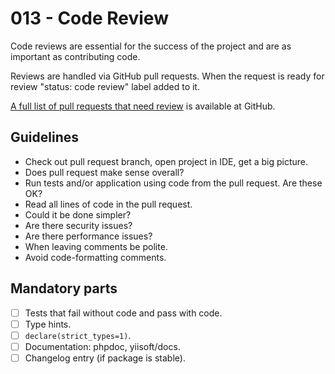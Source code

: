# 013 - Code Review

Code reviews are essential for the success of the project and are as important as contributing code.

Reviews are handled via GitHub pull requests. When the request is ready for review "status: code review" label
added to it.

[A full list of pull requests that need review](https://github.com/search?q=org%3Ayiisoft+label%3A"status%3Acode+review"&state=open&type=Issues)
is available at GitHub.

## Guidelines

- Check out pull request branch, open project in IDE, get a big picture.
- Does pull request make sense overall?
- Run tests and/or application using code from the pull request. Are these OK? 
- Read all lines of code in the pull request.
- Could it be done simpler?
- Are there security issues?
- Are there performance issues?
- When leaving comments be polite.
- Avoid code-formatting comments.

## Mandatory parts

- [ ] Tests that fail without code and pass with code.
- [ ] Type hints.
- [ ] `declare(strict_types=1)`.
- [ ] Documentation: phpdoc, yiisoft/docs.
- [ ] Changelog entry (if package is stable).
